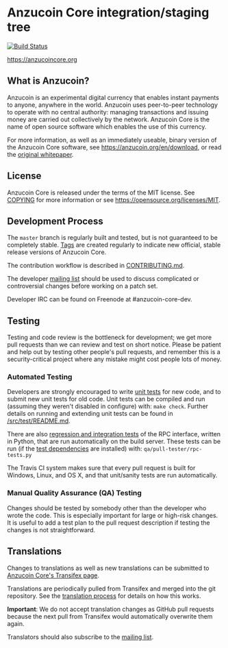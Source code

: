 Anzucoin Core integration/staging tree
=====================================

[![Build Status](https://travis-ci.org/anzucoin/anzucoin.svg?branch=master)](https://travis-ci.org/anzucoin/anzucoin)

https://anzucoincore.org

What is Anzucoin?
----------------

Anzucoin is an experimental digital currency that enables instant payments to
anyone, anywhere in the world. Anzucoin uses peer-to-peer technology to operate
with no central authority: managing transactions and issuing money are carried
out collectively by the network. Anzucoin Core is the name of open source
software which enables the use of this currency.

For more information, as well as an immediately useable, binary version of
the Anzucoin Core software, see https://anzucoin.org/en/download, or read the
[original whitepaper](https://anzucoincore.org/anzucoin.pdf).

License
-------

Anzucoin Core is released under the terms of the MIT license. See [COPYING](COPYING) for more
information or see https://opensource.org/licenses/MIT.

Development Process
-------------------

The `master` branch is regularly built and tested, but is not guaranteed to be
completely stable. [Tags](https://github.com/anzucoin/anzucoin/tags) are created
regularly to indicate new official, stable release versions of Anzucoin Core.

The contribution workflow is described in [CONTRIBUTING.md](CONTRIBUTING.md).

The developer [mailing list](https://lists.linuxfoundation.org/mailman/listinfo/anzucoin-dev)
should be used to discuss complicated or controversial changes before working
on a patch set.

Developer IRC can be found on Freenode at #anzucoin-core-dev.

Testing
-------

Testing and code review is the bottleneck for development; we get more pull
requests than we can review and test on short notice. Please be patient and help out by testing
other people's pull requests, and remember this is a security-critical project where any mistake might cost people
lots of money.

### Automated Testing

Developers are strongly encouraged to write [unit tests](src/test/README.md) for new code, and to
submit new unit tests for old code. Unit tests can be compiled and run
(assuming they weren't disabled in configure) with: `make check`. Further details on running
and extending unit tests can be found in [/src/test/README.md](/src/test/README.md).

There are also [regression and integration tests](/qa) of the RPC interface, written
in Python, that are run automatically on the build server.
These tests can be run (if the [test dependencies](/qa) are installed) with: `qa/pull-tester/rpc-tests.py`

The Travis CI system makes sure that every pull request is built for Windows, Linux, and OS X, and that unit/sanity tests are run automatically.

### Manual Quality Assurance (QA) Testing

Changes should be tested by somebody other than the developer who wrote the
code. This is especially important for large or high-risk changes. It is useful
to add a test plan to the pull request description if testing the changes is
not straightforward.

Translations
------------

Changes to translations as well as new translations can be submitted to
[Anzucoin Core's Transifex page](https://www.transifex.com/projects/p/anzucoin/).

Translations are periodically pulled from Transifex and merged into the git repository. See the
[translation process](doc/translation_process.md) for details on how this works.

**Important**: We do not accept translation changes as GitHub pull requests because the next
pull from Transifex would automatically overwrite them again.

Translators should also subscribe to the [mailing list](https://groups.google.com/forum/#!forum/anzucoin-translators).
